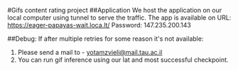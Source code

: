 #Gifs content rating project
##Application
We host the application on our local computer using tunnel to serve the traffic.
The app is available on URL: https://eager-papayas-wait.loca.lt/
Password: 147.235.200.143

##Debug:
If after multiple retries for some reason it's not available: 
1. Please send a mail to - yotamzvieli@mail.tau.ac.il
2. You can  run gif inference using our lat and most successful checkpoint.



